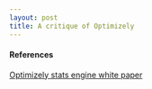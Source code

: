 ```yaml
---
layout: post
title: A critique of Optimizely
---   
```




#### References

[Optimizely stats engine white paper](https://lechipatrick.github.io/optimizely_stats_engine.pdf)
